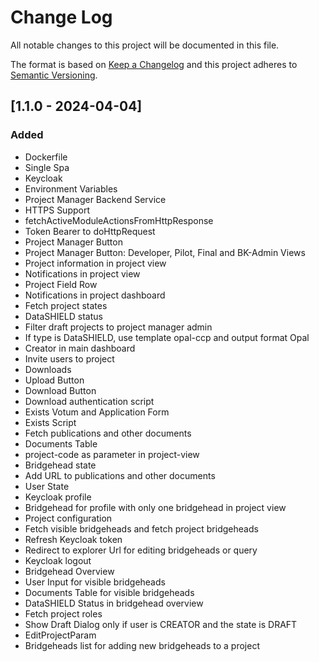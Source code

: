 # Change Log
All notable changes to this project will be documented in this file.

The format is based on [Keep a Changelog](http://keepachangelog.com/)
and this project adheres to [Semantic Versioning](http://semver.org/).

## [1.1.0 - 2024-04-04]
### Added
- Dockerfile
- Single Spa
- Keycloak
- Environment Variables
- Project Manager Backend Service
- HTTPS Support
- fetchActiveModuleActionsFromHttpResponse
- Token Bearer to doHttpRequest
- Project Manager Button
- Project Manager Button: Developer, Pilot, Final and BK-Admin Views
- Project information in project view
- Notifications in project view
- Project Field Row
- Notifications in project dashboard
- Fetch project states
- DataSHIELD status
- Filter draft projects to project manager admin
- If type is DataSHIELD, use template opal-ccp and output format Opal
- Creator in main dashboard
- Invite users to project
- Downloads
- Upload Button
- Download Button
- Download authentication script
- Exists Votum and Application Form
- Exists Script
- Fetch publications and other documents
- Documents Table
- project-code as parameter in project-view
- Bridgehead state
- Add URL to publications and other documents
- User State
- Keycloak profile
- Bridgehead for profile with only one bridgehead in project view
- Project configuration
- Fetch visible bridgeheads and fetch project bridgeheads
- Refresh Keycloak token
- Redirect to explorer Url for editing bridgeheads or query
- Keycloak logout
- Bridgehead Overview
- User Input for visible bridgeheads
- Documents Table for visible bridgeheads
- DataSHIELD Status in bridgehead overview
- Fetch project roles
- Show Draft Dialog only if user is CREATOR and the state is DRAFT
- EditProjectParam
- Bridgeheads list for adding new bridgeheads to a project
